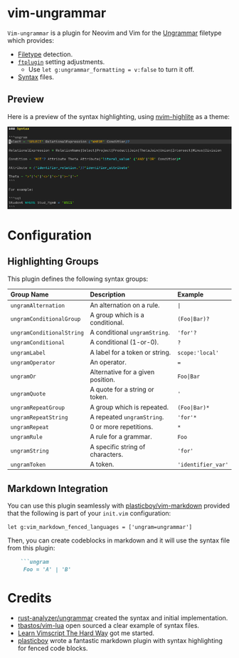 # vim-ungrammar

`Vim-ungrammar` is a plugin for Neovim and Vim for the [Ungrammar][ungrammar] filetype which provides:

* [Filetype](./ftdetect/ungram.vim) detection.
* [`ftplugin`](./ftplugin/ungrammar.vim) setting adjustments.
	* Use `let g:ungrammar_formatting = v:false` to turn it off.
* [Syntax](./syntax/ungrammar.vim) files.

## Preview

Here is a preview of the syntax highlighting, using [nvim-highlite](https://github.com/Iron-E/nvim-highlite) as a theme:

![preview](./media/preview.png "Preview of Highlight Groups using Iron-E/nvim-highlite")

# Configuration

## Highlighting Groups

This plugin defines the following syntax groups:

| Group Name                | Description                      | Example            |
|:--------------------------|:---------------------------------|:-------------------|
| `ungramAlternation`       | An alternation on a rule.        | `\|`               |
| `ungramConditionalGroup`  | A group which is a conditional.  | `(Foo\|Bar)?`      |
| `ungramConditionalString` | A conditional `ungramString`.    | `'for'?`           |
| `ungramConditional`       | A conditional (1-or-0).          | `?`                |
| `ungramLabel`             | A label for a token or string.   | `scope:'local'`    |
| `ungramOperator`          | An operator.                     | `=`                |
| `ungramOr`                | Alternative for a given position.| `Foo\|Bar`         |
| `ungramQuote`             | A quote for a string or token.   | `'`                |
| `ungramRepeatGroup`       | A group which is repeated.       | `(Foo\|Bar)*`      |
| `ungramRepeatString`      | A repeated `ungramString`.       | `'for'*`           |
| `ungramRepeat`            | 0 or more repetitions.           | `*`                |
| `ungramRule`              | A rule for a grammar.            | `Foo`              |
| `ungramString`            | A specific string of characters. | `'for'`            |
| `ungramToken`             | A token.                         | `'identifier_var'` |

## Markdown Integration

You can use this plugin seamlessly with [plasticboy/vim-markdown][plasticboy_markdown] provided that the following is part of your `init.vim` configuration:

```vim
let g:vim_markdown_fenced_languages = ['ungram=ungrammar']
```

Then, you can create codeblocks in markdown and it will use the syntax file from this plugin:

````markdown
	```ungram
	 Foo = 'A' | 'B'
````

# Credits

* [rust-analyzer/ungrammar][ungrammar] created the syntax and initial implementation.
* [tbastos/vim-lua](https://github.com/tbastos/vim-lua) open sourced a clear example of syntax files.
* [Learn Vimscript The Hard Way](https://learnvimscriptthehardway.stevelosh.com/chapters/45.html) got me started.
* [plasticboy][plasticboy_markdown] wrote a fantastic markdown plugin with syntax highlighting for fenced code blocks.

[ungrammar]:https://rust-analyzer.github.io/blog/2020/10/24/introducing-ungrammar.html "Introducing Ungrammar"
[plasticboy_markdown]:https://github.com/plasticboy/vim-markdown "plasticboy/vim-markdown"

